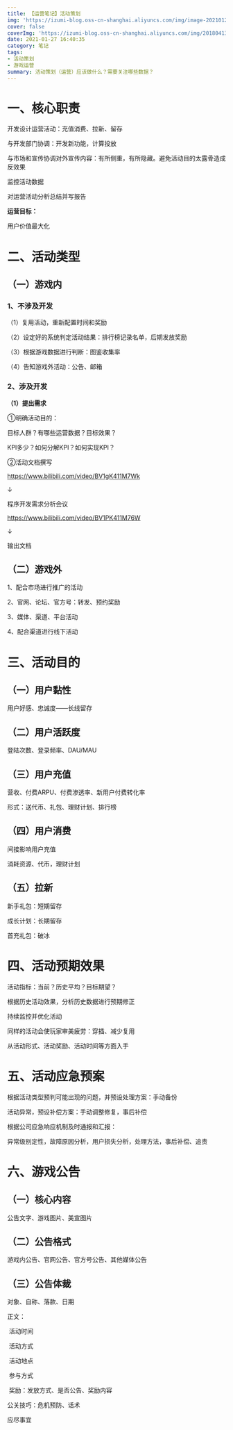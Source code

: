 ```yaml
---
title: 【运营笔记】活动策划
img: 'https://izumi-blog.oss-cn-shanghai.aliyuncs.com/img/image-20210127165056146.png'
cover: false
coverImg: 'https://izumi-blog.oss-cn-shanghai.aliyuncs.com/img/20180413101445_VXV2l.png'
date: 2021-01-27 16:40:35
category: 笔记
tags: 
- 活动策划
- 游戏运营
summary: 活动策划（运营）应该做什么？需要关注哪些数据？
---
```




<!--more-->

# 一、核心职责

开发设计运营活动：充值消费、拉新、留存

与开发部门协调：开发新功能，计算投放

与市场和宣传协调对外宣传内容：有所侧重，有所隐藏。避免活动目的太露骨造成反效果

监控活动数据

对运营活动分析总结并写报告

**运营目标：**

用户价值最大化



# 二、活动类型

## （一）游戏内

### 1、不涉及开发

（1）复用活动，重新配置时间和奖励

（2）设定好的系统判定活动结果：排行榜记录名单，后期发放奖励

（3）根据游戏数据进行判断：图鉴收集率

（4）告知游戏外活动：公告、邮箱

### 2、涉及开发

**（1）提出需求**

①明确活动目的：

目标人群？有哪些运营数据？目标效果？

KPI多少？如何分解KPI？如何实现KPI？

②活动文档撰写

https://www.bilibili.com/video/BV1gK411M7Wk

↓

程序开发需求分析会议

https://www.bilibili.com/video/BV1PK411M76W

↓

输出文档

## （二）游戏外

1、配合市场进行推广的活动

2、官网、论坛、官方号：转发、预约奖励

3、媒体、渠道、平台活动

4、配合渠道进行线下活动



# 三、活动目的

## （一）用户黏性

用户好感、忠诚度——长线留存

## （二）用户活跃度

登陆次数、登录频率、DAU/MAU

## （三）用户充值

营收、付费ARPU、付费渗透率、新用户付费转化率

形式：送代币、礼包、理财计划、排行榜

## （四）用户消费

间接影响用户充值

消耗资源、代币，理财计划

## （五）拉新

新手礼包：短期留存

成长计划：长期留存

首充礼包：破冰



# 四、活动预期效果

活动指标：当前？历史平均？目标期望？

根据历史活动效果，分析历史数据进行预期修正

持续监控并优化活动

同样的活动会使玩家审美疲劳：穿插、减少复用

从活动形式、活动奖励、活动时间等方面入手

# 五、活动应急预案

根据活动类型预判可能出现的问题，并预设处理方案：手动备份

活动异常，预设补偿方案：手动调整修复，事后补偿

根据公司应急响应机制及时通报和汇报：

​	异常级别定性，故障原因分析，用户损失分析，处理方法，事后补偿、追责

# 六、游戏公告

## （一）核心内容

公告文字、游戏图片、美宣图片

## （二）公告格式

游戏内公告、官网公告、官方号公告、其他媒体公告

## （三）公告体裁

对象、自称、落款、日期

正文：

​	活动时间

​	活动方式

​	活动地点

​	参与方式

​	奖励：发放方式、是否公告、奖励内容

公关技巧：危机预防、话术

应尽事宜

